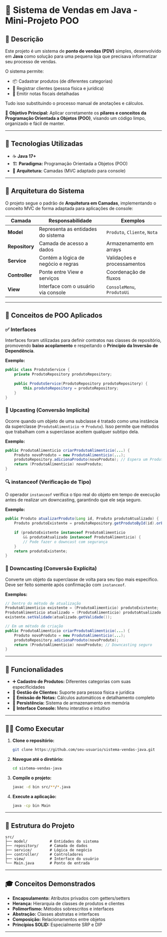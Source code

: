 # 🛒 Sistema de Vendas em Java - Mini-Projeto POO

## 📌 Descrição

Este projeto é um sistema de **ponto de vendas (PDV)** simples, desenvolvido em **Java** como solução para uma pequena loja que precisava informatizar seu processo de vendas.

O sistema permite:
- 📦 Cadastrar produtos (de diferentes categorias)
- 👥 Registrar clientes (pessoa física e jurídica)
- 🧾 Emitir notas fiscais detalhadas

Tudo isso substituindo o processo manual de anotações e cálculos.

🎯 **Objetivo Principal:** Aplicar corretamente os **pilares e conceitos da Programação Orientada a Objetos (POO)**, visando um código limpo, organizado e fácil de manter.

---

## 🚀 Tecnologias Utilizadas

- ☕ **Java 17+**
- 🏗️ **Paradigma:** Programação Orientada a Objetos (POO)
- 📐 **Arquitetura:** Camadas (MVC adaptado para console)

---

## 🧱 Arquitetura do Sistema

O projeto segue o padrão de **Arquitetura em Camadas**, implementando o conceito MVC de forma adaptada para aplicações de console:

| Camada | Responsabilidade | Exemplos |
|--------|------------------|----------|
| **Model** | Representa as entidades do sistema | `Produto`, `Cliente`, `Nota` |
| **Repository** | Camada de acesso a dados | Armazenamento em arrays |
| **Service** | Contém a lógica de negócio e regras | Validações e processamentos |
| **Controller** | Ponte entre View e serviços | Coordenação de fluxos |
| **View** | Interface com o usuário via console | `ConsoleMenu`, `ProdutoUi` |

---

## 🧠 Conceitos de POO Aplicados

### ✅ **Interfaces**
Interfaces foram utilizadas para definir contratos nas classes de repositório, promovendo **baixo acoplamento** e respeitando o **Princípio da Inversão de Dependência**.

**Exemplo:**
```java
public class ProdutoService {
    private ProdutoRepository produtoRepository;
    
    public ProdutoService(ProdutoRepository produtoRepository) {
        this.produtoRepository = produtoRepository;
    }
}
```

### 🔼 **Upcasting (Conversão Implícita)**
Ocorre quando um objeto de uma subclasse é tratado como uma instância da superclasse (`ProdutoAlimenticio` → `Produto`). Isso permite que métodos que trabalham com a superclasse aceitem qualquer subtipo dela.

**Exemplo:**
```java
public ProdutoAlimenticio criarProdutoAlimenticio(...) {
    Produto novoProduto = new ProdutoAlimenticio(...);
    produtoRepository.adicionaProduto(novoProduto); // Espera um Produto
    return (ProdutoAlimenticio) novoProduto;
}
```

### 🔍 **instanceof (Verificação de Tipo)**
O operador `instanceof` verifica o tipo real do objeto em tempo de execução antes de realizar um downcasting, garantindo que ele seja seguro.

**Exemplo:**
```java
public Produto atualizarProduto(Long id, Produto produtoAtualizado) {
    Produto produtoExistente = produtoRepository.getProdutoById(id).orElse(null);
    
    if (produtoExistente instanceof ProdutoAlimenticio 
        && produtoAtualizado instanceof ProdutoAlimenticio) {
        // Pode fazer o downcast com segurança
    }
    return produtoExistente;
}
```

### 🔽 **Downcasting (Conversão Explícita)**
Converte um objeto da superclasse de volta para seu tipo mais específico. Deve ser feito somente após confirmação com `instanceof`.

**Exemplos:**
```java
// Dentro do método de atualização
ProdutoAlimenticio existente = (ProdutoAlimenticio) produtoExistente;
ProdutoAlimenticio atualizado = (ProdutoAlimenticio) produtoAtualizado;
existente.setValidade(atualizado.getValidade());
```

```java
// Em um método de criação
public ProdutoAlimenticio criarProdutoAlimenticio(...) {
    Produto novoProduto = new ProdutoAlimenticio(...);
    produtoRepository.adicionaProduto(novoProduto);
    return (ProdutoAlimenticio) novoProduto; // Downcasting seguro
}
```

---

## 🎯 Funcionalidades

- ➕ **Cadastro de Produtos:** Diferentes categorias com suas especificidades
- 👤 **Gestão de Clientes:** Suporte para pessoa física e jurídica
- 🧾 **Emissão de Notas:** Cálculos automáticos e detalhamento completo
- 💾 **Persistência:** Sistema de armazenamento em memória
- 🎨 **Interface Console:** Menu interativo e intuitivo

---

## 🏃‍♂️ Como Executar

1. **Clone o repositório:**
   ```bash
   git clone https://github.com/seu-usuario/sistema-vendas-java.git
   ```

2. **Navegue até o diretório:**
   ```bash
   cd sistema-vendas-java
   ```

3. **Compile o projeto:**
   ```bash
   javac -d bin src/**/*.java
   ```

4. **Execute a aplicação:**
   ```bash
   java -cp bin Main
   ```

---

## 📁 Estrutura do Projeto

```
src/
├── model/          # Entidades do sistema
├── repository/     # Camada de dados
├── service/        # Lógica de negócio
├── controller/     # Controladores
├── view/           # Interface do usuário
└── Main.java       # Ponto de entrada
```

---

## 🎓 Conceitos Demonstrados

- **Encapsulamento:** Atributos privados com getters/setters
- **Herança:** Hierarquia de classes de produtos e clientes
- **Polimorfismo:** Métodos sobrescritos e interfaces
- **Abstração:** Classes abstratas e interfaces
- **Composição:** Relacionamentos entre objetos
- **Princípios SOLID:** Especialmente SRP e DIP

---
